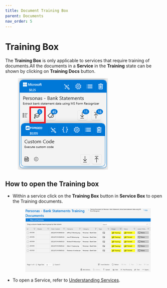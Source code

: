 ```yaml
---
title: Document Training Box
parent: Documents
nav_order: 5
---
```


# Training Box

The **Training Box** is only applicable to services that require training of documents.All the documents in a **Service** in the **Training** state can be shown by clicking on **Training Docs** button.

<figure><img src="../.gitbook/assets/image (1) (2) (2) (1).png" alt=""><figcaption></figcaption></figure>

## How to open the Training box

*   Within a service click on the **Training Box** button in **Service Box** to open the Training documents.

    <figure><img src="../.gitbook/assets/image (4) (3) (1).png" alt=""><figcaption></figcaption></figure>
* To open a Service, refer to [Understanding Services](../services/understanding-services.md).
